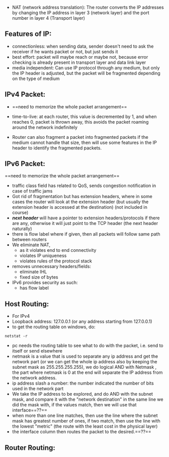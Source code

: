 - NAT (network address translation): The router converts the IP addresses by changing the IP address in layer 3 (network layer) and the port number in layer 4 (Transport layer)
## Features of IP:
- connectionless: when sending data, sender doesn't need to ask the receiver if he wants packet or not, but just sends it
- best effort: packet will maybe reach or maybe not, because error checking is already present in transport layer and data link layer
- media independent: Can use IP protocol through any medium, but only the IP header is adjusted, but the packet will be fragmented depending on the type of medium
## IPv4 Packet:
- ==need to memorize the whole packet arrangement==
- time-to-live: at each router, this value is decremented by 1, and when reaches 0, packet is thrown away, this avoids the packet roaming around the network indefinitely

- Router can also fragment a packet into fragmented packets if the medium cannot handle that size, then will use some features in the IP header to identify the fragmented packets.

## IPv6 Packet:
==need to memorize the whole packet arrangement==
- traffic class field has related to QoS, sends congestion notification in case of traffic jams
- Got rid of fragmentation but has extension headers, where in some cases the router will look at the extension header (but usually the extension header is accessed at the destination) (not included in course)
- ***next header*** will have a pointer to extension headers/protocols if there are any, otherwise it will just point to the TCP header (the next header naturally)
- there is flow label where if given, then all packets will follow same path between routers
- We eliminate NAT, 
	- as it violates end to end connectivity
	- violates IP uniqueness
	- violates rules of the protocol stack
- removes unnecessary headers/fields:
	- eliminate IHL
	- fixed size of bytes
- IPv6 provides security as such:
	- has flow label

## Host Routing:
- For IPv4
- Loopback address: 127.0.0.1 (or any address starting from 127.0.0.1)
- to get the routing table on windows, do:
```
netstat -r
```
- pc needs the routing table to see what to do with the packet, i.e. send to itself or send elsewhere
- netmask is a value that is used to separate any ip address and get the network part (or we can get the whole ip address also by keeping the subnet mask as 255.255.255.255), we do logical AND with Netmask , the part where netmask is 0 at the end will separate the IP address from the network address.
- ip address slash a number: the number indicated the number of bits used in the network part
- We take the IP address to be explored, and do AND with the subnet mask, and compare it with the "network destination" in the same line we did the mask with, if the values match, then we will use that interface==??==
- when more than one line matches, then use the line where the subnet mask has greatest number of ones, if two match, then use the line with the lowest "metric" (the route with the least cost in the physical layer)
- the interface column then routes the packet to the desired.==??==

## Router Routing:
